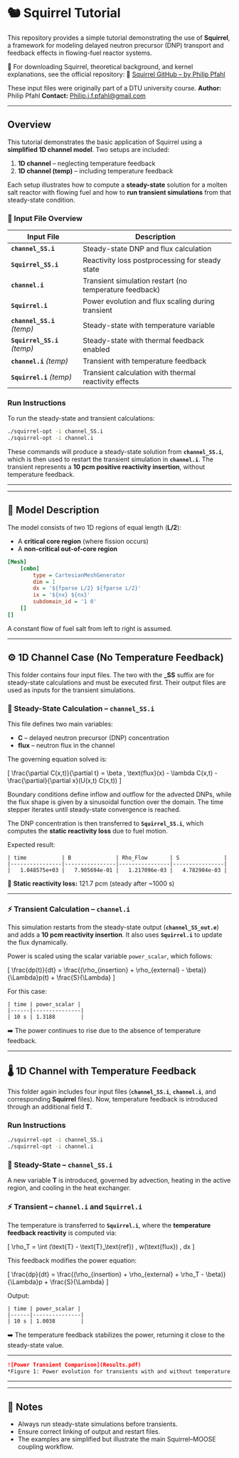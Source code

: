 # 🐿️ Squirrel Tutorial

This repository provides a simple tutorial demonstrating the use of **Squirrel**, a framework for modeling delayed neutron precursor (DNP) transport and feedback effects in flowing-fuel reactor systems.

📘 For downloading Squirrel, theoretical background, and kernel explanations, see the official repository:
🔗 [Squirrel GitHub – by Philip Pfahl](https://github.com/philipJFpfahl/Squirrel)

These input files were originally part of a DTU university course.
**Author:** Philip Pfahl
**Contact:** [Philip.j.f.pfahl@gmail.com](mailto:Philip.j.f.pfahl@gmail.com)

---

## Overview

This tutorial demonstrates the basic application of Squirrel using a **simplified 1D channel model**. Two setups are included:

1. **1D channel** – neglecting temperature feedback
2. **1D channel (temp)** – including temperature feedback

Each setup illustrates how to compute a **steady-state** solution for a molten salt reactor with flowing fuel and how to **run transient simulations** from that steady-state condition.

### 📂 Input File Overview

| Input File                   | Description                                            |
| ---------------------------- | ------------------------------------------------------ |
| **`channel_SS.i`**           | Steady-state DNP and flux calculation                  |
| **`Squirrel_SS.i`**          | Reactivity loss postprocessing for steady state        |
| **`channel.i`**              | Transient simulation restart (no temperature feedback) |
| **`Squirrel.i`**             | Power evolution and flux scaling during transient      |
| **`channel_SS.i`** *(temp)*  | Steady-state with temperature variable                 |
| **`Squirrel_SS.i`** *(temp)* | Steady-state with thermal feedback enabled             |
| **`channel.i`** *(temp)*     | Transient with temperature feedback                    |
| **`Squirrel.i`** *(temp)*    | Transient calculation with thermal reactivity effects  |

### Run Instructions

To run the steady-state and transient calculations:

```bash
./squirrel-opt -i channel_SS.i
./squirrel-opt -i channel.i
```

These commands will produce a steady-state solution from **`channel_SS.i`**, which is then used to restart the transient simulation in **`channel.i`**.
The transient represents a **10 pcm positive reactivity insertion**, without temperature feedback.

---

---

## 🧩 Model Description

The model consists of two 1D regions of equal length (**L/2**):

* A **critical core region** (where fission occurs)
* A **non-critical out-of-core region**

```ini
[Mesh]
    [cmbn]
        type = CartesianMeshGenerator
        dim = 1
        dx = '${fparse L/2} ${fparse L/2}'
        ix = '${nx} ${nx}'
        subdomain_id = '1 0'
    []
[]
```

A constant flow of fuel salt from left to right is assumed.

---

## ⚙️ 1D Channel Case (No Temperature Feedback)

This folder contains four input files. The two with the **_SS** suffix are for steady-state calculations and must be executed first.
Their output files are used as inputs for the transient simulations.


### 🧮 Steady-State Calculation – `channel_SS.i`

This file defines two main variables:

* **C** – delayed neutron precursor (DNP) concentration
* **flux** – neutron flux in the channel

The governing equation solved is:

[
\frac{\partial C(x,t)}{\partial t} = \beta , \text{flux}(x) - \lambda C(x,t) - \frac{\partial}{\partial x}(U(x,t) C(x,t))
]

Boundary conditions define inflow and outflow for the advected DNPs, while the flux shape is given by a sinusoidal function over the domain.
The time stepper iterates until steady-state convergence is reached.

The DNP concentration is then transferred to **`Squirrel_SS.i`**, which computes the **static reactivity loss** due to fuel motion.

Expected result:

```
| time           | B              | Rho_Flow       | S              |
|----------------|----------------|----------------|----------------|
|   1.048575e+03 |   7.905694e-01 |   1.217096e-03 |   4.782904e-03 |
```

🧾 **Static reactivity loss:** 121.7 pcm (steady after ~1000 s)

---

### ⚡ Transient Calculation – `channel.i`

This simulation restarts from the steady-state output (**`channel_SS_out.e`**) and adds a **10 pcm reactivity insertion**.
It also uses **`Squirrel.i`** to update the flux dynamically.

Power is scaled using the scalar variable `power_scalar`, which follows:

[
\frac{dp(t)}{dt} = \frac{(\rho_{insertion} + \rho_{external} - \beta)}{\Lambda}p(t) + \frac{S}{\Lambda}
]

For this case:

```
| time | power_scalar |
|------|---------------|
| 10 s | 1.3188        |
```

➡️ The power continues to rise due to the absence of temperature feedback.

---

## 🌡️ 1D Channel with Temperature Feedback

This folder again includes four input files (**`channel_SS.i`**, **`channel.i`**, and corresponding **Squirrel** files).
Now, temperature feedback is introduced through an additional field **T**.

### Run Instructions

```bash
./squirrel-opt -i channel_SS.i
./squirrel-opt -i channel.i
```

### 🧮 Steady-State – `channel_SS.i`

A new variable **T** is introduced, governed by advection, heating in the active region, and cooling in the heat exchanger.

### ⚡ Transient – `channel.i` and `Squirrel.i`

The temperature is transferred to **`Squirrel.i`**, where the **temperature feedback reactivity** is computed via:

[
\rho_T = \int (\text{T} - \text{T}_\text{ref}) , w(\text{flux}) , dx
]

This feedback modifies the power equation:

[
\frac{dp}{dt} = \frac{(\rho_{insertion} + \rho_{external} + \rho_T - \beta)}{\Lambda}p + \frac{S}{\Lambda}
]

Output:

```
| time | power_scalar |
|------|---------------|
| 10 s | 1.0038        |
```

➡️ The temperature feedback stabilizes the power, returning it close to the steady-state value.

---
```markdown
![Power Transient Comparison](Results.pdf)
*Figure 1: Power evolution for transients with and without temperature feedback.*
```
---







---

## 🧠 Notes

* Always run steady-state simulations before transients.
* Ensure correct linking of output and restart files.
* The examples are simplified but illustrate the main Squirrel–MOOSE coupling workflow.

